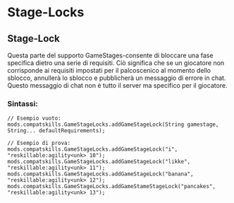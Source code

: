 # Stage-Locks

## Stage-Lock

Questa parte del supporto GameStages-consente di bloccare una fase specifica dietro una serie di requisiti. Ciò significa che se un giocatore non corrisponde ai requisiti impostati per il palcoscenico al momento dello sblocco, annullerà lo sblocco e pubblicherà un messaggio di errore in chat. Questo messaggio di chat non è tutto il server ma specifico per il giocatore.

### Sintassi:

    // Esempio vuoto:
    mods.compatskills.GameStageLocks.addGameStageLock(String gamestage, String... defaultRequirements);
    
    // Esempio di prova:
    mods.compatskills.GameStageLocks.addGameStageLock("i", "reskillable:agility<unk> 10");
    mods.compatskills.GameStageLocks.addGameStageLock("likke", "reskillable:agility<unk> 11");
    mods.compatskills.GameStageLocks.addGameStageLock("banana", "reskillable:agility<unk> 12");
    mods.compatskills.GameStageLocks.addGameStameStageLock("pancakes", "reskillable:agility<unk> 13");